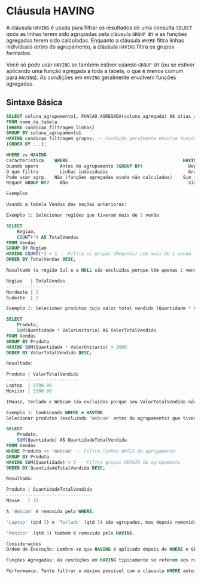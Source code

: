 # Cláusula HAVING

A cláusula `HAVING` é usada para filtrar os resultados de uma consulta `SELECT` *após* as linhas terem sido agrupadas pela cláusula `GROUP BY` e as funções agregadas terem sido calculadas.
Enquanto a cláusula `WHERE` filtra linhas individuais *antes* do agrupamento, a cláusula `HAVING` filtra os grupos formados.

Você só pode usar `HAVING` se também estiver usando `GROUP BY` (ou se estiver aplicando uma função agregada a toda a tabela, o que é menos comum para `HAVING`). As condições em `HAVING` geralmente envolvem funções agregadas.

## Sintaxe Básica

```sql
SELECT coluna_agrupamento1, FUNCAO_AGREGADA(coluna_agregada) AS alias_agregado
FROM nome_da_tabela
[WHERE condicao_filtragem_linhas]
GROUP BY coluna_agrupamento1
HAVING condicao_filtragem_grupos; -- Condição geralmente envolve funções agregadas
[ORDER BY ...];

WHERE vs HAVING
Característica	  WHERE	                                          HAVING
Quando opera	    Antes do agrupamento (GROUP BY)	                Depois do agrupamento e das funções agregadas
O que filtra	    Linhas individuais	                            Grupos de linhas
Pode usar agrg.	  Não (funções agregadas ainda não calculadas)	  Sim (condições são baseadas nos resultados das agrg.)
Requer GROUP BY?	Não                                            	Sim (ou quando agregações são aplicadas à tabela toda)

Exemplos

Usando a tabela Vendas das seções anteriores:

Exemplo 1: Selecionar regiões que tiveram mais de 1 venda

SELECT
    Regiao,
    COUNT(*) AS TotalVendas
FROM Vendas
GROUP BY Regiao
HAVING COUNT(*) > 1 -- Filtra os grupos (Regioes) com mais de 1 venda
ORDER BY TotalVendas DESC;

Resultado (a região Sul e a NULL são excluídas porque têm apenas 1 venda cada):

Regiao   | TotalVendas
---------|------------
Nordeste | 2
Sudeste  | 2

Exemplo 2: Selecionar produtos cujo valor total vendido (Quantidade * ValorUnitario) é maior que R$ 2000

SELECT
    Produto,
    SUM(Quantidade * ValorUnitario) AS ValorTotalVendido
FROM Vendas
GROUP BY Produto
HAVING SUM(Quantidade * ValorUnitario) > 2000
ORDER BY ValorTotalVendido DESC;

Resultado:

Produto | ValorTotalVendido
--------|------------------
Laptop  | 9700.00
Monitor | 3300.00

(Mouse, Teclado e Webcam são excluídos porque seu ValorTotalVendido não é > 2000)

Exemplo 3: Combinando WHERE e HAVING
Selecionar produtos (excluindo 'Webcam' antes do agrupamento) que tiveram uma quantidade total vendida maior que 5.

SELECT
    Produto,
    SUM(Quantidade) AS QuantidadeTotalVendida
FROM Vendas
WHERE Produto <> 'Webcam' -- Filtra linhas ANTES do agrupamento
GROUP BY Produto
HAVING SUM(Quantidade) > 5 -- Filtra grupos DEPOIS do agrupamento
ORDER BY QuantidadeTotalVendida DESC;

Resultado:

Produto | QuantidadeTotalVendida
--------|-----------------------
Mouse   | 10

A 'Webcam' é removida pelo WHERE.

'Laptop' (qtd 3) e 'Teclado' (qtd 5) são agrupados, mas depois removidos pelo HAVING porque SUM(Quantidade) não é > 5.

'Monitor' (qtd 3) também é removido pelo HAVING.

Considerações
Ordem de Execução: Lembre-se que HAVING é aplicado depois de WHERE e GROUP BY.

Funções Agregadas: As condições em HAVING tipicamente se referem aos resultados das funções agregadas calculadas para cada grupo. Você também pode usar colunas que estão na cláusula GROUP BY dentro da condição HAVING.

Performance: Tente filtrar o máximo possível com a cláusula WHERE antes do agrupamento, pois isso reduz o número de linhas que precisam ser processadas pelo GROUP BY e pelas funções agregadas, o que pode melhorar a performance.

